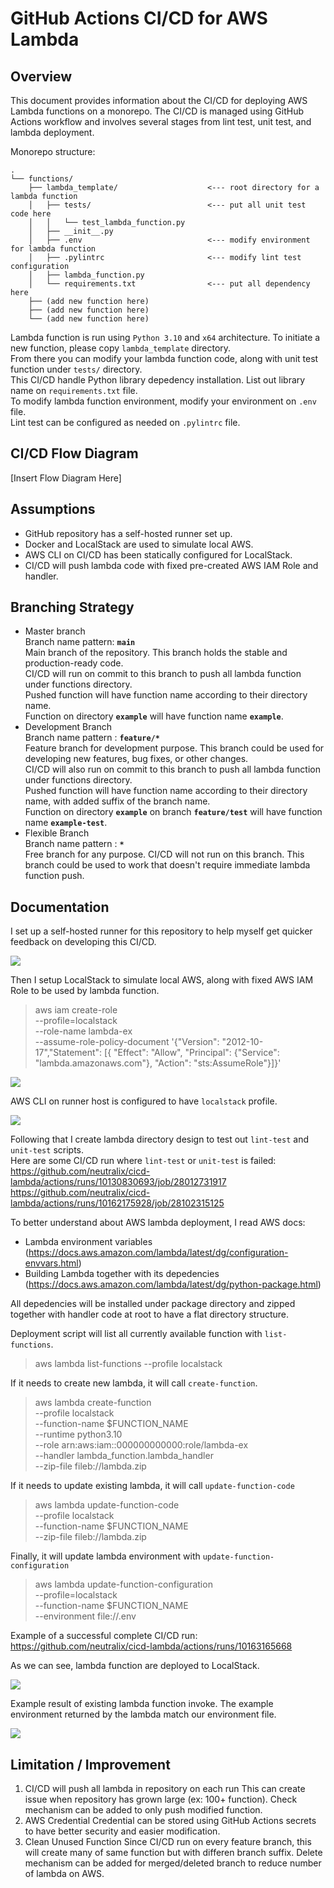 # GitHub Actions CI/CD for AWS Lambda

## Overview
This document provides information about the CI/CD for deploying AWS Lambda functions on a monorepo. The CI/CD is managed using GitHub Actions workflow and involves several stages from lint test, unit test, and lambda deployment.

Monorepo structure:
```
.
└── functions/
    ├── lambda_template/                    <--- root directory for a lambda function
    │   ├── tests/                          <--- put all unit test code here
    │   │   └── test_lambda_function.py
    │   ├── __init__.py
    │   ├── .env                            <--- modify environment for lambda function
    │   ├── .pylintrc                       <--- modify lint test configuration
    │   ├── lambda_function.py
    │   └── requirements.txt                <--- put all dependency here
    ├── (add new function here)
    ├── (add new function here)
    └── (add new function here)
```

Lambda function is run using `Python 3.10` and `x64` architecture. To initiate a new function, please copy `lambda_template` directory.  
From there you can modify your lambda function code, along with unit test function under `tests/` directory.  
This CI/CD handle Python library depedency installation. List out library name on `requirements.txt` file.  
To modify lambda function environment, modify your environment on `.env` file.  
Lint test can be configured as needed on `.pylintrc` file.  

## CI/CD Flow Diagram
[Insert Flow Diagram Here]

## Assumptions
- GitHub repository has a self-hosted runner set up.
- Docker and LocalStack are used to simulate local AWS.
- AWS CLI on CI/CD has been statically configured for LocalStack.
- CI/CD will push lambda code with fixed pre-created AWS IAM Role and handler.

## Branching Strategy
- Master branch  
Branch name pattern: **`main`**  
Main branch of the repository. This branch holds the stable and production-ready code.  
CI/CD will run on commit to this branch to push all lambda function under functions directory.  
Pushed function will have function name according to their directory name.  
Function on directory **`example`** will have function name **`example`**.  
- Development Branch  
Branch name pattern : **`feature/*`**  
Feature branch for development purpose. This branch could be used for developing new features, bug fixes, or other changes.  
CI/CD will also run on commit to this branch to push all lambda function under functions directory.  
Pushed function will have function name according to their directory name, with added suffix of the branch name.  
Function on directory **`example`** on branch **`feature/test`** will have function name **`example-test`**.  
- Flexible Branch  
Branch name pattern : **`*`**  
Free branch for any purpose. CI/CD will not run on this branch. This branch could be used to work that doesn't require immediate lambda function push.  

## Documentation
I set up a self-hosted runner for this repository to help myself get quicker feedback on developing this CI/CD.  

![](images/runner.png)

Then I setup LocalStack to simulate local AWS, along with fixed AWS IAM Role to be used by lambda function.

> aws iam create-role \
    --profile=localstack \
    --role-name lambda-ex \
    --assume-role-policy-document '{"Version": "2012-10-17","Statement": [{ "Effect": "Allow", "Principal": {"Service": "lambda.amazonaws.com"}, "Action": "sts:AssumeRole"}]}' 

![](images/localstack-role.png)

AWS CLI on runner host is configured to have `localstack` profile.  

![](images/aws-cli-profile.png)

Following that I create lambda directory design to test out `lint-test` and `unit-test` scripts.  
Here are some CI/CD run where `lint-test` or `unit-test` is failed:  
https://github.com/neutralix/cicd-lambda/actions/runs/10130830693/job/28012731917  
https://github.com/neutralix/cicd-lambda/actions/runs/10162175928/job/28102315125  

To better understand about AWS lambda deployment, I read AWS docs:  
- Lambda environment variables (https://docs.aws.amazon.com/lambda/latest/dg/configuration-envvars.html)  
- Building Lambda together with its depedencies (https://docs.aws.amazon.com/lambda/latest/dg/python-package.html)  

All depedencies will be installed under package directory and zipped together with handler code at root to have a flat directory structure.  

Deployment script will list all currently available function with `list-functions`.  
> aws lambda list-functions --profile localstack

If it needs to create new lambda, it will call `create-function`.  
> aws lambda create-function \
    --profile localstack \
    --function-name $FUNCTION_NAME \
    --runtime python3.10 \
    --role arn:aws:iam::000000000000:role/lambda-ex \
    --handler lambda_function.lambda_handler \
    --zip-file fileb://lambda.zip

If it needs to update existing lambda, it will call `update-function-code`  
> aws lambda update-function-code \
    --profile localstack \
    --function-name $FUNCTION_NAME \
    --zip-file fileb://lambda.zip

Finally, it will update lambda environment with `update-function-configuration`
> aws lambda update-function-configuration \
    --profile=localstack \
    --function-name $FUNCTION_NAME \
    --environment file://.env

Example of a successful complete CI/CD run:
https://github.com/neutralix/cicd-lambda/actions/runs/10163165668

As we can see, lambda function are deployed to LocalStack.

![](images/success-cicd.png)

Example result of existing lambda function invoke. The example environment returned by the lambda match our environment file.

![](images/invoke-triangle.png)


## Limitation / Improvement

1. CI/CD will push all lambda in repository on each run
This can create issue when repository has grown large (ex: 100+ function).
Check mechanism can be added to only push modified function.
2. AWS Credential
Credential can be stored using GitHub Actions secrets to have better security and easier modification.
3. Clean Unused Function
Since CI/CD run on every feature branch, this will create many of same function but with differen branch suffix.
Delete mechanism can be added for merged/deleted branch to reduce number of lambda on AWS.
